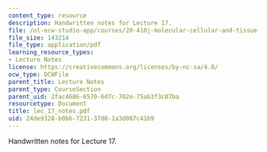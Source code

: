 ```yaml
---
content_type: resource
description: Handwritten notes for Lecture 17.
file: /ol-ocw-studio-app/courses/20-410j-molecular-cellular-and-tissue-biomechanics-be-410j-spring-2003/24de9328b0b6723137d01a3d087c41b9_lec_17_notes.pdf
file_size: 143214
file_type: application/pdf
learning_resource_types:
- Lecture Notes
license: https://creativecommons.org/licenses/by-nc-sa/4.0/
ocw_type: OCWFile
parent_title: Lecture Notes
parent_type: CourseSection
parent_uid: 2fac4686-6570-6d7c-702e-75ab3f3c07ba
resourcetype: Document
title: lec_17_notes.pdf
uid: 24de9328-b0b6-7231-37d0-1a3d087c41b9
---
```

Handwritten notes for Lecture 17.